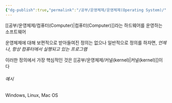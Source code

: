 ```yaml
---
{"dg-publish":true,"permalink":"/공부/운영체제/운영체제(Operating System)/","dgPassFrontmatter":true}
---
```



[[공부/운영체제/컴퓨터(Computer)\|컴퓨터(Computer)]]라는 하드웨어를 운영하는 소프트웨어

운영체제에 대해 보편적으로 받아들여진 정의는 없으나 일반적으로 정의를 하자면,
*언제나, 항상 컴퓨터에서 실행되고 있는 프로그램*

이러한 정의에서 가장 핵심적인 것은 [[공부/운영체제/커널(kernel)\|커널(kernel)]]이다

###### 예시
Windows, Linux, Mac OS